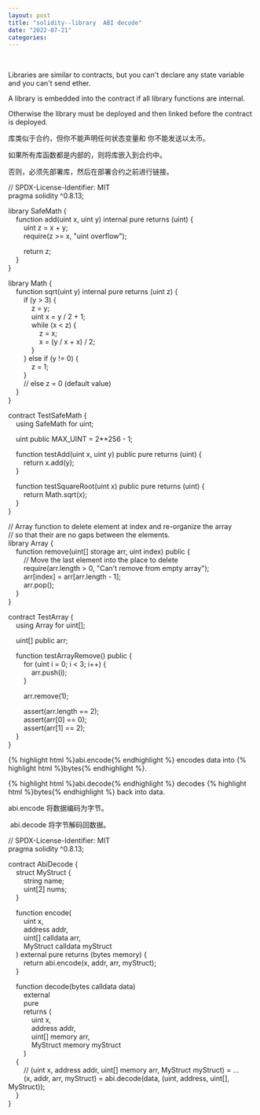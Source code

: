 ```yaml
---
layout: post
title: "solidity--library  ABI decode"
date: "2022-07-21"
categories: 
---
```

<p>&nbsp;</p>
<p>Libraries are similar to contracts, but you can&#39;t declare any state variable and you can&#39;t send ether.</p>
<p>A library is embedded into the contract if all library functions are internal.</p>
<p>Otherwise the library must be deployed and then linked before the contract is deployed.</p>
<p><font style="vertical-align:inherit">库类似于合约，但你不能声明任何状态变量和 你不能发送以太币。 </font></p>
<p><font style="vertical-align:inherit">如果所有库函数都是内部的，则将库嵌入到合约中。 </font></p>
<p><font style="vertical-align:inherit">否则，必须先部署库，然后在部署合约之前进行链接。 </font></p>
<p>// SPDX-License-Identifier: MIT<br />
pragma solidity ^0.8.13;</p>
<p>library SafeMath {<br />
&nbsp;&nbsp;&nbsp; function add(uint x, uint y) internal pure returns (uint) {<br />
&nbsp;&nbsp;&nbsp;&nbsp;&nbsp;&nbsp;&nbsp; uint z = x + y;<br />
&nbsp;&nbsp;&nbsp;&nbsp;&nbsp;&nbsp;&nbsp; require(z &gt;= x, &quot;uint overflow&quot;);</p>
<p>&nbsp;&nbsp;&nbsp;&nbsp;&nbsp;&nbsp;&nbsp; return z;<br />
&nbsp;&nbsp;&nbsp; }<br />
}</p>
<p>library Math {<br />
&nbsp;&nbsp;&nbsp; function sqrt(uint y) internal pure returns (uint z) {<br />
&nbsp;&nbsp;&nbsp;&nbsp;&nbsp;&nbsp;&nbsp; if (y &gt; 3) {<br />
&nbsp;&nbsp;&nbsp;&nbsp;&nbsp;&nbsp;&nbsp;&nbsp;&nbsp;&nbsp;&nbsp; z = y;<br />
&nbsp;&nbsp;&nbsp;&nbsp;&nbsp;&nbsp;&nbsp;&nbsp;&nbsp;&nbsp;&nbsp; uint x = y / 2 + 1;<br />
&nbsp;&nbsp;&nbsp;&nbsp;&nbsp;&nbsp;&nbsp;&nbsp;&nbsp;&nbsp;&nbsp; while (x &lt; z) {<br />
&nbsp;&nbsp;&nbsp;&nbsp;&nbsp;&nbsp;&nbsp;&nbsp;&nbsp;&nbsp;&nbsp;&nbsp;&nbsp;&nbsp;&nbsp; z = x;<br />
&nbsp;&nbsp;&nbsp;&nbsp;&nbsp;&nbsp;&nbsp;&nbsp;&nbsp;&nbsp;&nbsp;&nbsp;&nbsp;&nbsp;&nbsp; x = (y / x + x) / 2;<br />
&nbsp;&nbsp;&nbsp;&nbsp;&nbsp;&nbsp;&nbsp;&nbsp;&nbsp;&nbsp;&nbsp; }<br />
&nbsp;&nbsp;&nbsp;&nbsp;&nbsp;&nbsp;&nbsp; } else if (y != 0) {<br />
&nbsp;&nbsp;&nbsp;&nbsp;&nbsp;&nbsp;&nbsp;&nbsp;&nbsp;&nbsp;&nbsp; z = 1;<br />
&nbsp;&nbsp;&nbsp;&nbsp;&nbsp;&nbsp;&nbsp; }<br />
&nbsp;&nbsp;&nbsp;&nbsp;&nbsp;&nbsp;&nbsp; // else z = 0 (default value)<br />
&nbsp;&nbsp;&nbsp; }<br />
}</p>
<p>contract TestSafeMath {<br />
&nbsp;&nbsp;&nbsp; using SafeMath for uint;</p>
<p>&nbsp;&nbsp;&nbsp; uint public MAX_UINT = 2**256 - 1;</p>
<p>&nbsp;&nbsp;&nbsp; function testAdd(uint x, uint y) public pure returns (uint) {<br />
&nbsp;&nbsp;&nbsp;&nbsp;&nbsp;&nbsp;&nbsp; return x.add(y);<br />
&nbsp;&nbsp;&nbsp; }</p>
<p>&nbsp;&nbsp;&nbsp; function testSquareRoot(uint x) public pure returns (uint) {<br />
&nbsp;&nbsp;&nbsp;&nbsp;&nbsp;&nbsp;&nbsp; return Math.sqrt(x);<br />
&nbsp;&nbsp;&nbsp; }<br />
}</p>
<p>// Array function to delete element at index and re-organize the array<br />
// so that their are no gaps between the elements.<br />
library Array {<br />
&nbsp;&nbsp;&nbsp; function remove(uint[] storage arr, uint index) public {<br />
&nbsp;&nbsp;&nbsp;&nbsp;&nbsp;&nbsp;&nbsp; // Move the last element into the place to delete<br />
&nbsp;&nbsp;&nbsp;&nbsp;&nbsp;&nbsp;&nbsp; require(arr.length &gt; 0, &quot;Can&#39;t remove from empty array&quot;);<br />
&nbsp;&nbsp;&nbsp;&nbsp;&nbsp;&nbsp;&nbsp; arr[index] = arr[arr.length - 1];<br />
&nbsp;&nbsp;&nbsp;&nbsp;&nbsp;&nbsp;&nbsp; arr.pop();<br />
&nbsp;&nbsp;&nbsp; }<br />
}</p>
<p>contract TestArray {<br />
&nbsp;&nbsp;&nbsp; using Array for uint[];</p>
<p>&nbsp;&nbsp;&nbsp; uint[] public arr;</p>
<p>&nbsp;&nbsp;&nbsp; function testArrayRemove() public {<br />
&nbsp;&nbsp;&nbsp;&nbsp;&nbsp;&nbsp;&nbsp; for (uint i = 0; i &lt; 3; i++) {<br />
&nbsp;&nbsp;&nbsp;&nbsp;&nbsp;&nbsp;&nbsp;&nbsp;&nbsp;&nbsp;&nbsp; arr.push(i);<br />
&nbsp;&nbsp;&nbsp;&nbsp;&nbsp;&nbsp;&nbsp; }</p>
<p>&nbsp;&nbsp;&nbsp;&nbsp;&nbsp;&nbsp;&nbsp; arr.remove(1);</p>
<p>&nbsp;&nbsp;&nbsp;&nbsp;&nbsp;&nbsp;&nbsp; assert(arr.length == 2);<br />
&nbsp;&nbsp;&nbsp;&nbsp;&nbsp;&nbsp;&nbsp; assert(arr[0] == 0);<br />
&nbsp;&nbsp;&nbsp;&nbsp;&nbsp;&nbsp;&nbsp; assert(arr[1] == 2);<br />
&nbsp;&nbsp;&nbsp; }<br />
}</p>
<p>{% highlight html %}abi.encode{% endhighlight %} encodes data into {% highlight html %}bytes{% endhighlight %}.</p>
<p>{% highlight html %}abi.decode{% endhighlight %} decodes {% highlight html %}bytes{% endhighlight %} back into data.</p>
<p>abi.encode 将数据编码为字节。</p>
<p>&nbsp;abi.decode 将字节解码回数据。</p>
<p>// SPDX-License-Identifier: MIT<br />
pragma solidity ^0.8.13;</p>
<p>contract AbiDecode {<br />
&nbsp;&nbsp;&nbsp; struct MyStruct {<br />
&nbsp;&nbsp;&nbsp;&nbsp;&nbsp;&nbsp;&nbsp; string name;<br />
&nbsp;&nbsp;&nbsp;&nbsp;&nbsp;&nbsp;&nbsp; uint[2] nums;<br />
&nbsp;&nbsp;&nbsp; }</p>
<p>&nbsp;&nbsp;&nbsp; function encode(<br />
&nbsp;&nbsp;&nbsp;&nbsp;&nbsp;&nbsp;&nbsp; uint x,<br />
&nbsp;&nbsp;&nbsp;&nbsp;&nbsp;&nbsp;&nbsp; address addr,<br />
&nbsp;&nbsp;&nbsp;&nbsp;&nbsp;&nbsp;&nbsp; uint[] calldata arr,<br />
&nbsp;&nbsp;&nbsp;&nbsp;&nbsp;&nbsp;&nbsp; MyStruct calldata myStruct<br />
&nbsp;&nbsp;&nbsp; ) external pure returns (bytes memory) {<br />
&nbsp;&nbsp;&nbsp;&nbsp;&nbsp;&nbsp;&nbsp; return abi.encode(x, addr, arr, myStruct);<br />
&nbsp;&nbsp;&nbsp; }</p>
<p>&nbsp;&nbsp;&nbsp; function decode(bytes calldata data)<br />
&nbsp;&nbsp;&nbsp;&nbsp;&nbsp;&nbsp;&nbsp; external<br />
&nbsp;&nbsp;&nbsp;&nbsp;&nbsp;&nbsp;&nbsp; pure<br />
&nbsp;&nbsp;&nbsp;&nbsp;&nbsp;&nbsp;&nbsp; returns (<br />
&nbsp;&nbsp;&nbsp;&nbsp;&nbsp;&nbsp;&nbsp;&nbsp;&nbsp;&nbsp;&nbsp; uint x,<br />
&nbsp;&nbsp;&nbsp;&nbsp;&nbsp;&nbsp;&nbsp;&nbsp;&nbsp;&nbsp;&nbsp; address addr,<br />
&nbsp;&nbsp;&nbsp;&nbsp;&nbsp;&nbsp;&nbsp;&nbsp;&nbsp;&nbsp;&nbsp; uint[] memory arr,<br />
&nbsp;&nbsp;&nbsp;&nbsp;&nbsp;&nbsp;&nbsp;&nbsp;&nbsp;&nbsp;&nbsp; MyStruct memory myStruct<br />
&nbsp;&nbsp;&nbsp;&nbsp;&nbsp;&nbsp;&nbsp; )<br />
&nbsp;&nbsp;&nbsp; {<br />
&nbsp;&nbsp;&nbsp;&nbsp;&nbsp;&nbsp;&nbsp; // (uint x, address addr, uint[] memory arr, MyStruct myStruct) = ...<br />
&nbsp;&nbsp;&nbsp;&nbsp;&nbsp;&nbsp;&nbsp; (x, addr, arr, myStruct) = abi.decode(data, (uint, address, uint[], MyStruct));<br />
&nbsp;&nbsp;&nbsp; }<br />
}</p>
<p>&nbsp;</p>
